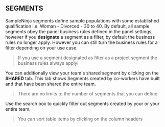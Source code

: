 ## SEGMENTS

SampleNinja segments define sample populations with some established qualification i.e. Woman - Divorced - 30 to 40. By default, all sample segments obey the panel business rules defined in the panel settings, however if you **designate** a segment as a filter, by default the business rules no longer apply. However you can still turn the business rules for a filter depending on your use case.

> If you use a segment designated as filter as a project segment the business rules always apply!

You can additionally view your team's shared segment by clicking on the **SHARED** tab. This tab shows Segments created by co-workers have built and that have been shared the entire team.

> There are no limits to the number of segments that you can define.

Use the search box to quickly filter out segments created by your or your entire team.

> You can sort table items by clicking on the column headers
